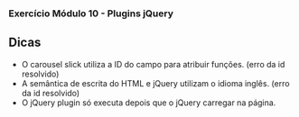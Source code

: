 ### Exercício Módulo 10 - Plugins jQuery

## Dicas

- O carousel slick utiliza a ID do campo para atribuir funções. 
(erro da id resolvido)
- A semântica de escrita do HTML e jQuery utilizam o idioma inglês.
(erro da id resolvido)
- O jQuery plugin só executa depois que o jQuery carregar na página.

